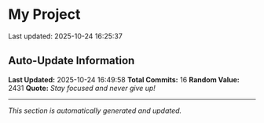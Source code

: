 # My Project


Last updated: 2025-10-24 16:25:37
















## Auto-Update Information

**Last Updated:** 2025-10-24 16:49:58
**Total Commits:** 16
**Random Value:** 2431
**Quote:** _Stay focused and never give up!_

---
_This section is automatically generated and updated._